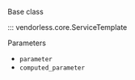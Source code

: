 

Base class

::: vendorless.core.ServiceTemplate


Parameters

- `parameter`
- `computed_parameter`